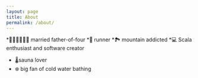 ```yaml
---
layout: page
title: About
permalink: /about/
---
```


*👨👩👧👦👦👦 married father-of-four
*🏃 runner
*🏞 mountain addicted
*💻 Scala enthusiast and software creator
* 🌡sauna lover
* ❄️ big fan of cold water bathing